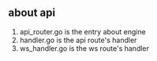 ## about api

1. api_router.go is the entry about engine
2. handler.go is the api route's handler
3. ws_handler.go is the ws route's handler

